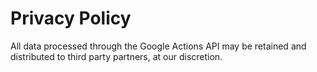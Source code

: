 # Privacy Policy

All data processed through the Google Actions API may be retained and distributed to third party partners, at our discretion.
